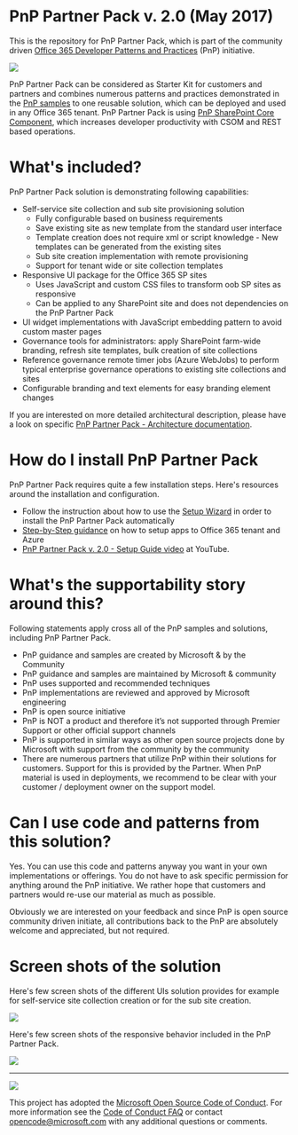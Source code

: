 ﻿# PnP Partner Pack v. 2.0 (May 2017)
This is the repository for PnP Partner Pack, which is part of the community driven [Office 365 Developer Patterns and Practices](http://aka.ms/OfficeDevPnP) (PnP) initiative. 

![](http://i.imgur.com/5L34MNk.png)

PnP Partner Pack can be considered as Starter Kit for customers and partners and combines numerous patterns and practices demonstrated in the [PnP samples](http://dev.office.com/patterns-and-practices-resources) to one reusable solution, which can be deployed and used in any Office 365 tenant. PnP Partner Pack is using [PnP SharePoint Core Component](https://github.com/OfficeDev/PnP-sites-core), which increases developer productivity with CSOM and REST based operations.

# What's included? #
PnP Partner Pack solution is demonstrating following capabilities:

- Self-service site collection and sub site provisioning solution
	- Fully configurable based on business requirements
	- Save existing site as new template from the standard user interface
	- Template creation does not require xml or script knowledge - New templates can be generated from the existing sites
	- Sub site creation implementation with remote provisioning
	- Support for tenant wide or site collection templates
- Responsive UI package for the Office 365 SP sites
	- Uses JavaScript and custom CSS files to transform oob SP sites as responsive
	- Can be applied to any SharePoint site and does not dependencies on the PnP Partner Pack
- UI widget implementations with JavaScript embedding pattern to avoid custom master pages
- Governance tools for administrators: apply SharePoint farm-wide branding, refresh site templates, bulk creation of site collections 
- Reference governance remote timer jobs (Azure WebJobs) to perform typical enterprise governance operations to existing site collections and sites
- Configurable branding and text elements for easy branding element changes

If you are interested on more detailed architectural description, please have a look on specific [PnP Partner Pack - Architecture documentation](./Documentation/Architecture-and-Implementation.md).

# How do I install PnP Partner Pack #
PnP Partner Pack requires quite a few installation steps. Here's resources around the installation and configuration.

- Follow the instruction about how to use the [Setup Wizard](https://www.youtube.com/watch?v=D98jqzPkfj0&index=34&list=PLR9nK3mnD-OUnJytlXlO84fQnYt50iTmS) in order to install the PnP Partner Pack automatically
- [Step-by-Step guidance](./Documentation/Manual-Setup-Guide.md) on how to setup apps to Office 365 tenant and Azure
- [PnP Partner Pack v. 2.0 - Setup Guide video](https://youtu.be/ezWYorZClTI) at YouTube.


# What's the supportability story around this? #
Following statements apply cross all of the PnP samples and solutions, including PnP Partner Pack.

- PnP guidance and samples are created by Microsoft & by the Community
- PnP guidance and samples are maintained by Microsoft & community
- PnP uses supported and recommended techniques
- PnP implementations are reviewed and approved by Microsoft engineering
- PnP is open source initiative
- PnP is NOT a product and therefore it’s not supported through Premier Support or other official support channels
- PnP is supported in similar ways as other open source projects done by Microsoft with support from the community by the community
- There are numerous partners that utilize PnP within their solutions for customers. Support for this is provided by the Partner. When PnP material is used in deployments, we recommend to be clear with your customer / deployment owner on the support model.


# Can I use code and patterns from this solution? #
Yes. You can use this code and patterns anyway you want in your own implementations or offerings. You do not have to ask specific permission for anything around the PnP initiative. We rather hope that customers and partners would re-use our material as much as possible.

Obviously we are interested on your feedback and since PnP is open source community driven initiate, all contributions back to the PnP are absolutely welcome and appreciated, but not required.

# Screen shots of the solution #
Here's few screen shots of the different UIs solution provides for example for self-service site collection creation or for the sub site creation.

![](http://i.imgur.com/XAQgzVk.png)

Here's few screen shots of the responsive behavior included in the PnP Partner Pack.

![](http://i.imgur.com/y6iGZyk.png)

---

![](http://i.imgur.com/l01hhvE.png)

This project has adopted the [Microsoft Open Source Code of Conduct](https://opensource.microsoft.com/codeofconduct/). For more information see the [Code of Conduct FAQ](https://opensource.microsoft.com/codeofconduct/faq/) or contact [opencode@microsoft.com](mailto:opencode@microsoft.com) with any additional questions or comments.

